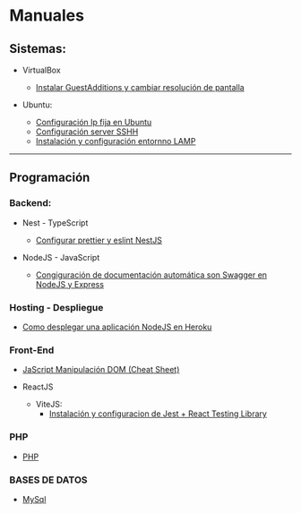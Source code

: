 # Manuales

## Sistemas:
* VirtualBox
    - [Instalar GuestAdditions y cambiar resolución de pantalla](https://github.com/AlexAlonsoMontero/Manuales/blob/main/Sistemas/VirtualBox%20y%20Ubuntu/UbuntuServerGuestAdditions.md)
    
* Ubuntu:

    - [Configuración Ip fija en Ubuntu](https://github.com/AlexAlonsoMontero/Manuales/blob/main/Sistemas/VirtualBox%20y%20Ubuntu/UbuntuServIpFIja.md)
    - [Configuración server SSHH](https://github.com/AlexAlonsoMontero/Manuales/blob/main/Sistemas/VirtualBox%20y%20Ubuntu/UbuntuServSSHConfig.md)
    - [Instalación y configuración entornno LAMP](https://github.com/AlexAlonsoMontero/Manuales/blob/main/Sistemas/VirtualBox%20y%20Ubuntu/InstalacionConfigLAMP.md)
<hr> 

## Programación

### Backend:
* Nest - TypeScript
    * [Configurar prettier y eslint NestJS](https://gist.github.com/AlexAlonsoMontero/020e8524838cf6f737b584bfe2eb52d3)

* NodeJS - JavaScript
    * [Congiguración de documentación automática son Swagger en NodeJS y Express](https://gist.github.com/AlexAlonsoMontero/41e0779615b1051781af28ac013f3c2f)

### Hosting - Despliegue
* [Como desplegar una aplicación NodeJS en Heroku](https://gist.github.com/AlexAlonsoMontero/fd43ef9b9b861816de8f3c1287262fd3)

### Front-End
* [JaScript Manipulación DOM (Cheat Sheet)](https://github.com/AlexAlonsoMontero/Manuales/blob/main/Programacion/js-dom-manipulacion.MD)

* ReactJS
    - ViteJS: 
        - [Instalación y configuracion de Jest + React Testing Library](https://gist.github.com/AlexAlonsoMontero/981815de517902322f7a1c6b7bae9baf)
### PHP
* [PHP](https://github.com/AlexAlonsoMontero/Manuales/blob/main/Programacion/php.md)
### BASES DE DATOS
* [MySql](https://github.com/AlexAlonsoMontero/Manuales/blob/main/BD/mysql.md)